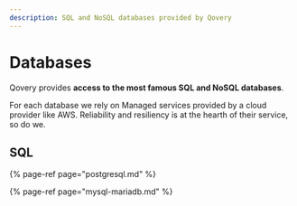 ```yaml
---
description: SQL and NoSQL databases provided by Qovery
---
```


# Databases

Qovery provides **access to the most famous SQL and NoSQL databases**.

For each database we rely on Managed services provided by a cloud provider like AWS. Reliability and resiliency is at the hearth of their service, so do we.

## SQL

{% page-ref page="postgresql.md" %}

{% page-ref page="mysql-mariadb.md" %}





